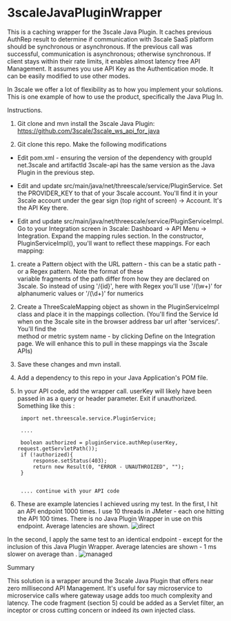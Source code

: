 # 3scaleJavaPluginWrapper
This is a caching wrapper for the 3scale Java Plugin. It caches previous AuthRep result to determine if communication with 3scale SaaS platform should be synchronous or asynchronous. If the previous call was successful, communication is asynchronous; otherwise synchronous. If client stays within their rate limits, it enables almost latency free API Management.
It assumes you use API Key as the Authentication mode. It can be easily modified to use other modes.

In 3scale we offer a lot of flexibility as to how you implement your solutions. This is one example of how to use the product, specifically the Java Plug In.


Instructions.

1) Git clone and mvn install the 3scale Java Plugin: https://github.com/3scale/3scale_ws_api_for_java

2) Git clone this repo. Make the following modifications
    
- Edit pom.xml - ensuring the version of the dependency with groupId net.3scale and artifactId 3scale-api has the same version as the Java Plugin in the previous step.

- Edit and update src/main/java/net/threescale/service/PluginService. Set the PROVIDER_KEY to that of your 3scale account. You'll find it in your 3scale account under the gear sign (top right of screen) -> Account. It's the API Key there.

- Edit and update src/main/java/net/threescale/service/PluginServiceImpl. Go to your Integration screen in 3scale: Dashboard 
-> API Menu -> Integration. Expand the mapping rules section. In the constructor, PluginServiceImpl(), you'll want to 
reflect these mappings. For each mapping:
1) create a Pattern object with the URL pattern - this can be a static path - or a Regex pattern. Note the format of these 	
variable fragments of the path differ from how they are declared on 3scale. So instead of using '/{id}', here with Regex 
you'll use '/(\\w+)' for alphanumeric values or '/(\\d+)' for numerics
2) Create a ThreeScaleMapping object as shown in the PluginServiceImpl class and place it in the mappings collection. 
(You'll find the Service Id when on the 3scale site in the browser address bar url after 'services/'. You'll find the  
method or metric system name - by clicking Define on the Integration page. We will enhance this to pull in these mappings via the 3scale APIs)

3) Save these changes and mvn install.

4) Add a dependency to this repo in your Java Application's POM file.

5) In your API code, add the wrapper call. userKey will likely have been passed in as a query or header parameter. Exit if unauthorized. Something like this :
            
        
        import net.threescale.service.PluginService;
        
        ....
        
    	boolean authorized = pluginService.authRep(userKey, request.getServletPath());
    	if (!authorized){
    		response.setStatus(403);
    		return new Result(0, "ERROR - UNAUTHROIZED", "");
    	}


	    .... continue with your API code

6) These are example latencies I achieved usring my test. 
In the first, I hit an API endpoint 1000 times. I use 10 threads in JMeter - each one hitting the API 100 times. There is no Java Plugin Wrapper in use on this endpoint. Average latencies are shown.
![direct](https://cloud.githubusercontent.com/assets/5570713/22400230/293de02c-e57d-11e6-93c4-a7cdf836fd9a.png)

In the second, I apply the same test to an identical endpoint - except for the inclusion of this Java Plugin Wrapper. Average latencies are shown - 1 ms slower on average than .
![managed](https://cloud.githubusercontent.com/assets/5570713/22400240/32d1c842-e57d-11e6-9f2d-c054478381e0.png)


Summary

This solution is a wrapper around the 3scale Java Plugin that offers near zero millisecond API Management. It's useful for say microservice to microservice calls where gateway usage adds too much complexity and latency. The code fragment (section 5) could be added as a Servlet filter, an inceptor or cross cutting concern or indeed its own injected class. 

